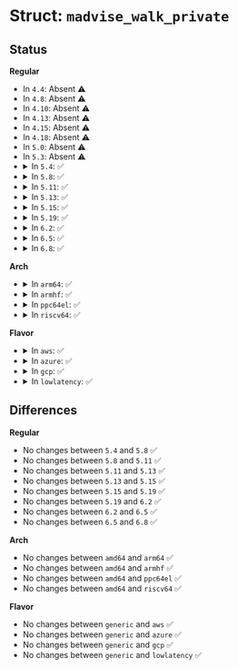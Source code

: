 # Struct: <code>madvise_walk_private</code>

## Status
<b>Regular</b>
<ul>
<li>
In <code>4.4</code>: Absent ⚠️
</li>
<li>
In <code>4.8</code>: Absent ⚠️
</li>
<li>
In <code>4.10</code>: Absent ⚠️
</li>
<li>
In <code>4.13</code>: Absent ⚠️
</li>
<li>
In <code>4.15</code>: Absent ⚠️
</li>
<li>
In <code>4.18</code>: Absent ⚠️
</li>
<li>
In <code>5.0</code>: Absent ⚠️
</li>
<li>
In <code>5.3</code>: Absent ⚠️
</li>
<li>
<details>
<summary>In <code>5.4</code>: ✅</summary>

```c
struct madvise_walk_private {
    struct mmu_gather *tlb;
    bool pageout;
};
```
</details>
</li>
<li>
<details>
<summary>In <code>5.8</code>: ✅</summary>

```c
struct madvise_walk_private {
    struct mmu_gather *tlb;
    bool pageout;
};
```
</details>
</li>
<li>
<details>
<summary>In <code>5.11</code>: ✅</summary>

```c
struct madvise_walk_private {
    struct mmu_gather *tlb;
    bool pageout;
};
```
</details>
</li>
<li>
<details>
<summary>In <code>5.13</code>: ✅</summary>

```c
struct madvise_walk_private {
    struct mmu_gather *tlb;
    bool pageout;
};
```
</details>
</li>
<li>
<details>
<summary>In <code>5.15</code>: ✅</summary>

```c
struct madvise_walk_private {
    struct mmu_gather *tlb;
    bool pageout;
};
```
</details>
</li>
<li>
<details>
<summary>In <code>5.19</code>: ✅</summary>

```c
struct madvise_walk_private {
    struct mmu_gather *tlb;
    bool pageout;
};
```
</details>
</li>
<li>
<details>
<summary>In <code>6.2</code>: ✅</summary>

```c
struct madvise_walk_private {
    struct mmu_gather *tlb;
    bool pageout;
};
```
</details>
</li>
<li>
<details>
<summary>In <code>6.5</code>: ✅</summary>

```c
struct madvise_walk_private {
    struct mmu_gather *tlb;
    bool pageout;
};
```
</details>
</li>
<li>
<details>
<summary>In <code>6.8</code>: ✅</summary>

```c
struct madvise_walk_private {
    struct mmu_gather *tlb;
    bool pageout;
};
```
</details>
</li>
</ul>
<b>Arch</b>
<ul>
<li>
<details>
<summary>In <code>arm64</code>: ✅</summary>

```c
struct madvise_walk_private {
    struct mmu_gather *tlb;
    bool pageout;
};
```
</details>
</li>
<li>
<details>
<summary>In <code>armhf</code>: ✅</summary>

```c
struct madvise_walk_private {
    struct mmu_gather *tlb;
    bool pageout;
};
```
</details>
</li>
<li>
<details>
<summary>In <code>ppc64el</code>: ✅</summary>

```c
struct madvise_walk_private {
    struct mmu_gather *tlb;
    bool pageout;
};
```
</details>
</li>
<li>
<details>
<summary>In <code>riscv64</code>: ✅</summary>

```c
struct madvise_walk_private {
    struct mmu_gather *tlb;
    bool pageout;
};
```
</details>
</li>
</ul>
<b>Flavor</b>
<ul>
<li>
<details>
<summary>In <code>aws</code>: ✅</summary>

```c
struct madvise_walk_private {
    struct mmu_gather *tlb;
    bool pageout;
};
```
</details>
</li>
<li>
<details>
<summary>In <code>azure</code>: ✅</summary>

```c
struct madvise_walk_private {
    struct mmu_gather *tlb;
    bool pageout;
};
```
</details>
</li>
<li>
<details>
<summary>In <code>gcp</code>: ✅</summary>

```c
struct madvise_walk_private {
    struct mmu_gather *tlb;
    bool pageout;
};
```
</details>
</li>
<li>
<details>
<summary>In <code>lowlatency</code>: ✅</summary>

```c
struct madvise_walk_private {
    struct mmu_gather *tlb;
    bool pageout;
};
```
</details>
</li>
</ul>

## Differences
<b>Regular</b>
<ul>
<li>
No changes between <code>5.4</code> and <code>5.8</code> ✅
</li>
<li>
No changes between <code>5.8</code> and <code>5.11</code> ✅
</li>
<li>
No changes between <code>5.11</code> and <code>5.13</code> ✅
</li>
<li>
No changes between <code>5.13</code> and <code>5.15</code> ✅
</li>
<li>
No changes between <code>5.15</code> and <code>5.19</code> ✅
</li>
<li>
No changes between <code>5.19</code> and <code>6.2</code> ✅
</li>
<li>
No changes between <code>6.2</code> and <code>6.5</code> ✅
</li>
<li>
No changes between <code>6.5</code> and <code>6.8</code> ✅
</li>
</ul>
<b>Arch</b>
<ul>
<li>
No changes between <code>amd64</code> and <code>arm64</code> ✅
</li>
<li>
No changes between <code>amd64</code> and <code>armhf</code> ✅
</li>
<li>
No changes between <code>amd64</code> and <code>ppc64el</code> ✅
</li>
<li>
No changes between <code>amd64</code> and <code>riscv64</code> ✅
</li>
</ul>
<b>Flavor</b>
<ul>
<li>
No changes between <code>generic</code> and <code>aws</code> ✅
</li>
<li>
No changes between <code>generic</code> and <code>azure</code> ✅
</li>
<li>
No changes between <code>generic</code> and <code>gcp</code> ✅
</li>
<li>
No changes between <code>generic</code> and <code>lowlatency</code> ✅
</li>
</ul>
